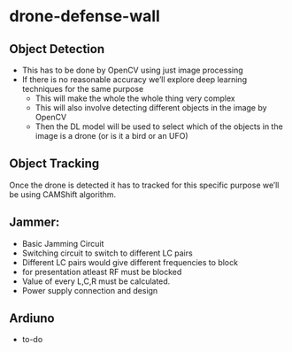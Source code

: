 # drone-defense-wall


## Object Detection  
* This has to be done by OpenCV using just image processing
* If there is no reasonable accuracy we’ll explore deep learning techniques for the same purpose
    * This will make the whole the whole thing very complex
    * This will also involve detecting different objects in the image by OpenCV
    * Then the DL model will be used to select which of the objects in the image is a drone (or is it a bird or an UFO)
    
## Object Tracking 
Once the drone is detected it has to tracked for this specific purpose we’ll be using CAMShift algorithm.

## Jammer:
* Basic Jamming Circuit
* Switching circuit to switch to different LC pairs
* Different LC pairs would give  different frequencies to block
* for presentation atleast RF must be blocked
* Value of every L,C,R must be calculated.
* Power supply connection and design

## Ardiuno 
* to-do
